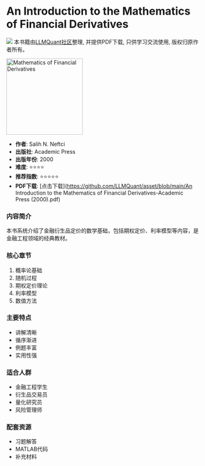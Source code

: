 # An Introduction to the Mathematics of Financial Derivatives

![](https://fastly.jsdelivr.net/gh/bucketio/img3@main/2024/09/04/1725464231869-e0b2f727-2a0f-4270-bf6c-31ddc350426a.gif)
本书籍由[LLMQuant社区](https://llmquant.com/)整理, 并提供PDF下载, 只供学习交流使用, 版权归原作者所有。

<img src="cover.jpg" alt="Mathematics of Financial Derivatives" width="200"/>

- **作者**: Salih N. Neftci
- **出版社**: Academic Press
- **出版年份**: 2000
- **难度**: ⭐⭐⭐⭐
- **推荐指数**: ⭐⭐⭐⭐⭐
- **PDF下载**: [点击下载](https://github.com/LLMQuant/asset/blob/main/An Introduction to the Mathematics of Financial Derivatives-Academic Press (2000).pdf)

### 内容简介

本书系统介绍了金融衍生品定价的数学基础，包括期权定价、利率模型等内容，是金融工程领域的经典教材。

### 核心章节

1. 概率论基础
2. 随机过程
3. 期权定价理论
4. 利率模型
5. 数值方法

### 主要特点

- 讲解清晰
- 循序渐进
- 例题丰富
- 实用性强

### 适合人群

- 金融工程学生
- 衍生品交易员
- 量化研究员
- 风险管理师

### 配套资源

- 习题解答
- MATLAB代码
- 补充材料

